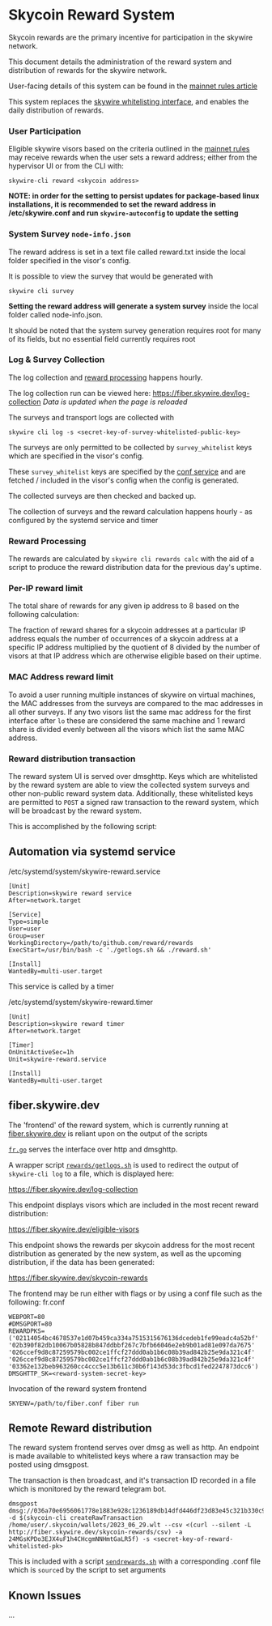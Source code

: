 # Skycoin Reward System

Skycoin rewards are the primary incentive for participation in the skywire network.

This document details the administration of the reward system and distribution of rewards for the skywire network.

User-facing details of this system can be found in the [mainnet rules article](mainnet_rules.md)

This system replaces the [skywire whitelisting interface](https://whitelist.skycoin.com), and enables the daily distribution of rewards.

### User Participation

Eligible skywire visors based on the criteria outlined in the [mainnet rules](mainnet_rules.md) may receive rewards when the user sets a reward address; either from the hypervisor UI or from the CLI with:

```
skywire-cli reward <skycoin address>
```

**NOTE: in order for the setting to persist updates for package-based linux installations, it is recommended to set the reward address in /etc/skywire.conf and run `skywire-autoconfig` to update the setting**

### System Survey `node-info.json`

The reward address is set in a text file called reward.txt inside the local folder specified in the visor's config.

It is possible to view the survey that would be generated with

```
skywire cli survey
```

**Setting the reward address will generate a system survey** inside the local folder called node-info.json.

It should be noted that the system survey generation requires root for many of its fields, but no essential field currently requires root


### Log & Survey Collection

The log collection and [reward processing](#reward-processing) happens hourly.

The log collection run can be viewed here:
https://fiber.skywire.dev/log-collection
_Data is updated when the page is reloaded_

The surveys and transport logs are collected with

```
skywire cli log -s <secret-key-of-survey-whitelisted-public-key>
```

The surveys are only permitted to be collected by `survey_whitelist` keys which are specified in the visor's config.

These `survey_whitelist` keys are specified by the [conf service](https://conf.skywwire.skycoin.com) and are fetched / included in the visor's config when the config is generated.

The collected surveys are then checked and backed up.

The collection of surveys and the reward calculation happens hourly - as configured by the systemd service and timer

### Reward Processing

The rewards are calculated by `skywire cli rewards calc` with the aid of a script to produce the reward distribution data for the previous day's uptime.

### Per-IP reward limit

The total share of rewards for any given ip address to 8 based on the following calculation:

The fraction of reward shares for a skycoin addresses at a particular IP address equals the number of occurrences of a skycoin address at a specific IP address multiplied by the quotient of 8 divided by the number of visors at that IP address which are otherwise eligible based on their uptime.

### MAC Address reward limit

To avoid a user running multiple instances of skywire on virtual machines, the MAC addresses from the surveys are compared to the mac addresses in all other surveys. If any two visors list the same mac address for the first interface after `lo` these are considered the same machine and 1 reward share is divided evenly between all the visors which list the same MAC address.

### Reward distribution transaction

The reward system UI is served over dmsghttp. Keys which are whitelisted by the reward system are able to view the collected system surveys and other non-public reward system data. Additionally, these whitelisted keys are permitted to `POST` a signed raw transaction to the reward system, which will be broadcast by the reward system.

This is accomplished by the following script:


## Automation via systemd service

/etc/systemd/system/skywire-reward.service
```
[Unit]
Description=skywire reward service
After=network.target

[Service]
Type=simple
User=user
Group=user
WorkingDirectory=/path/to/github.com/reward/rewards
ExecStart=/usr/bin/bash -c './getlogs.sh && ./reward.sh'

[Install]
WantedBy=multi-user.target

```

This service is called by a timer

/etc/systemd/system/skywire-reward.timer
```
[Unit]
Description=skywire reward timer
After=network.target

[Timer]
OnUnitActiveSec=1h
Unit=skywire-reward.service

[Install]
WantedBy=multi-user.target

```

## fiber.skywire.dev

The 'frontend' of the reward system, which is currently running at [fiber.skywire.dev](https://fiber.skywire.dev) is reliant upon on the output of the scripts

[`fr.go`](fr.go) serves the interface over http and dmsghttp.

A wrapper script [`rewards/getlogs.sh`](/rewards/getlogs.sh) is used to redirect the output of `skywire-cli log` to a file, which is displayed here:

https://fiber.skywire.dev/log-collection

This endpoint displays visors which are included in the most recent reward distribution:

https://fiber.skywire.dev/eligible-visors

This endpoint shows the rewards per skycoin address for the most recent distribution as generated by the new system, as well as the upcoming distribution, if the data has been generated:

https://fiber.skywire.dev/skycoin-rewards

The frontend may be run either with flags or by using a conf file such as the following:
fr.conf
```
WEBPORT=80
#DMSGPORT=80
REWARDPKS=('02114054bc4678537e1d07b459ca334a7515315676136dcedeb1fe99eadc4a52bf' '02b390f82db10067b05828b847ddbbf267c7bfb66046e2eb9b01ad81e097da7675' '026ccef9d8c87259579bc002ce1ffcf27ddd0ab1b6c08b39ad842b25e9da321c4f' '026ccef9d8c87259579bc002ce1ffcf27ddd0ab1b6c08b39ad842b25e9da321c4f' '03362e132beb963260cc4ccc5e13b611c30b6f143d53dc3fbcd1fed2247873dcc6')
DMSGHTTP_SK=<reward-system-secret-key>

```
Invocation of the reward system frontend
```
SKYENV=/path/to/fiber.conf fiber run
```

## Remote Reward distribution

The reward system frontend serves over dmsg as well as http. An endpoint is made available to whitelisted keys where a raw transaction may be posted using dmsgpost.

The transaction is then broadcast, and it's transaction ID recorded in a file which is monitored by the reward telegram bot.

```
dmsgpost dmsg://036a70e6956061778e1883e928c1236189db14dfd446df23d83e45c321b330c91f:80/reward -d $(skycoin-cli createRawTransaction /home/user/.skycoin/wallets/2023_06_29.wlt --csv <(curl --silent -L http://fiber.skywire.dev/skycoin-rewards/csv) -a 24MGsKPDo3EJX4uF1h4CHcgmNNHmtGaLR5f) -s <secret-key-of-reward-whitelisted-pk>
```

This is included with a script [`sendrewards.sh`](/sendrewards.sh) with a corresponding .conf file which is `source`d by the script to set arguments


## Known Issues

...
